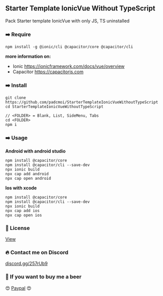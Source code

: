 ## Starter Template IonicVue Without TypeScript
Pack Starter template IonicVue with only JS, TS uninstalled

### ➡️ Require
```
npm install -g @ionic/cli @capacitor/core @capacitor/cli
```
**more information on:**
- Ionic https://ionicframework.com/docs/vue/overview
- Capacitor https://capacitorjs.com


### ➡️ Install
```
git clone https://github.com/padcmoi/StarterTemplateIonicVueWithoutTypeScript
cd StarterTemplateIonicVueWithoutTypeScript

// <FOLDER> = Blank, List, SideMenu, Tabs
cd <FOLDER>
npm i
```

### ➡️ Usage
**Android with android studio**
```
npm install @capacitor/core
npm install @capacitor/cli --save-dev
npx ionic build
npx cap add android
npx cap open android
```
**Ios with xcode**
```
npm install @capacitor/core
npm install @capacitor/cli --save-dev
npx ionic build
npx cap add ios
npx cap open ios
```

### 🔖 License
[View](/LICENSE)

### 🔥 Contact me on Discord
[discord.gg/257rUb9](https://discord.gg/257rUb9)

### 🍺 If you want to buy me a beer
😍 [Paypal](https://www.paypal.com/paypalme/Julien06100?locale.x=fr_FR) 😍